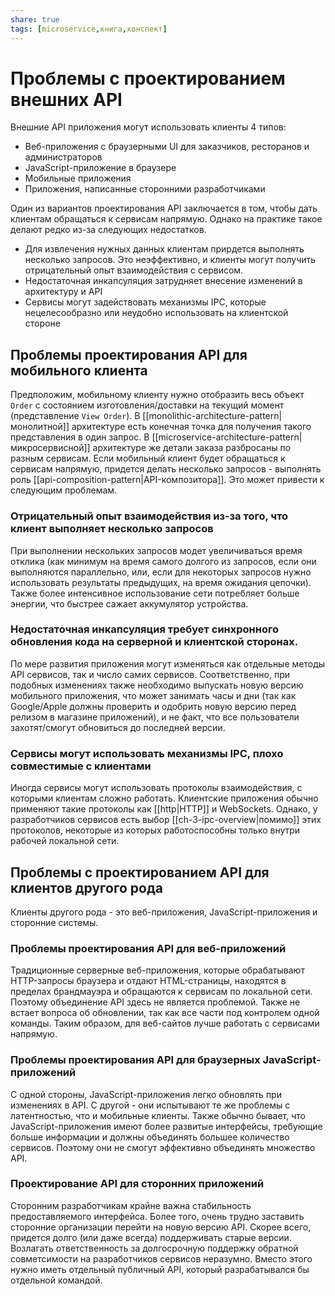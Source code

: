 ```yaml
---
share: true
tags: [microservice,книга,конспект]
---
```

# Проблемы с проектированием внешних API
Внешние API приложения могут использовать клиенты 4 типов:
- Веб-приложения с браузерными UI для заказчиков, ресторанов и администраторов
- JavaScript-приложение в браузере
- Мобильные приложения
- Приложения, написанные сторонними разработчиками

Один из вариантов проектирования API заключается в том, чтобы дать клиентам обращаться к сервисам напрямую. Однако на практике такое делают редко из-за следующих недостатков.
- Для извлечения нужных данных клиентам прирдется выполнять несколько запросов. Это неэффективно, и клиенты могут получить отрицательный опыт взаимодействия с сервисом.
- Недостаточная инкапсуляция затрудняет внесение изменений в архитектуру и API
- Сервисы могут задействовать механизмы IPC, которые нецелесообразно или неудобно использовать на клиентской стороне
## Проблемы проектирования API для мобильного клиента
Предположим, мобильному клиенту нужно отобразить весь объект `Order` с состоянием изготовления/доставки на текущий момент (представление `View Order`). В [[monolithic-architecture-pattern|монолитной]] архитектуре есть конечная точка для получения такого представления в один запрос. В [[microservice-architecture-pattern|микросервисной]] архитектуре же детали заказа разбросаны по разным сервисам. Если мобильный клиент будет обращаться к сервисам напрямую, придется делать несколько запросов - выполнять роль [[api-composition-pattern|API-композитора]]. Это может привести к следующим проблемам.
### Отрицательный опыт взаимодействия из-за того, что клиент выполняет несколько запросов
При выполнении нескольких запросов модет увеличиваться время отклика (как минимум на время самого долгого из запросов, если они выполняются параллельно, или, если для некоторых запросов нужно использовать результаты предыдущих, на время ожидания цепочки). Также более интенсивное использование сети потребляет больше энергии, что быстрее сажает аккумулятор устройства.
### Недостаточная инкапсуляция требует синхронного обновления кода на серверной и клиентской сторонах.
По мере развития приложения могут изменяться как отдельные методы API сервисов, так и число самих сервисов. Соответственно, при подобных изменениях также необходимо выпускать новую версию мобильного приложения, что может занимать часы и дни (так как Google/Apple должны проверить и одобрить новую версию перед релизом в магазине приложений), и не факт, что все пользователи захотят/смогут обновиться до последней версии.
### Сервисы могут использовать механизмы IPC, плохо совместимые с клиентами
Иногда сервисы могут использовать протоколы взаимодействия, с которыми клиентам сложно работать. Клиентские приложения обычно применяют такие протоколы как [[http|HTTP]] и WebSockets. Однако, у разработчиков сервисов есть выбор [[ch-3-ipc-overview|помимо]] этих протоколов, некоторые из которых работоспособны только внутри рабочей локальной сети.
## Проблемы с проектированием API для клиентов другого рода
Клиенты другого рода - это веб-приложения, JavaScript-приложения и сторонние системы.
### Проблемы проектирования API для веб-приложений
Традиционные серверные веб-приложения, которые обрабатывают HTTP-запросы браузера и отдают HTML-страницы, находятся в пределах брандмауэра и обращаются к сервисам по локальной сети. Поэтому объединение API здесь не является проблемой. Также не встает вопроса об обновлении, так как все части под контролем одной команды. Таким образом, для веб-сайтов лучше работать с сервисами напрямую.
### Проблемы проектирования API для браузерных JavaScript-приложений
С одной стороны, JavaScript-приложения легко обновлять при изменениях в API. С другой - они испытывают те же проблемы с латентностью, что и мобильные клиенты. Также обычно бывает, что JavaScript-приложения имеют более развитые интерфейсы, требующие больше информации и должны объединять большее количество сервисов. Поэтому они не смогут эффективно объединять множество API.
### Проектирование API для сторонних приложений
Сторонним разработчикам крайне важна стабильность предоставляемого интерфейса. Более того, очень трудно заставить сторонние организации перейти на новую версию API. Скорее всего, придется долго (или даже всегда) поддерживать старые версии.
Возлагать ответственность за долгосрочную поддержку обратной совметсимости на разработчиков сервисов неразумно. Вместо этого нужно иметь отдельный публичный API, который разрабатывался бы отдельной командой.
